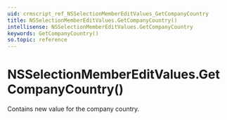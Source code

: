```yaml
---
uid: crmscript_ref_NSSelectionMemberEditValues_GetCompanyCountry
title: NSSelectionMemberEditValues.GetCompanyCountry()
intellisense: NSSelectionMemberEditValues.GetCompanyCountry
keywords: GetCompanyCountry()
so.topic: reference
---
```


# NSSelectionMemberEditValues.GetCompanyCountry()

Contains new value for the company country.

